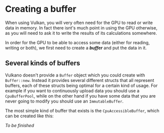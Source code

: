 # Creating a buffer

When using Vulkan, you will very often need for the GPU to read or write data in memory. In fact
there isnt's much point in using the GPU otherwise, as you will need to ask it to write the results
of its calculations somewhere.

In order for the GPU to be able to access some data (either for reading, writing or both), we
first need to create a ***buffer*** and put the data in it.

## Several kinds of buffers

Vulkano doesn't provide a `Buffer` object which you could create with `Buffer::new`. Instead it
provides several different structs that all represent buffers, each of these structs being optimal
for a certain kind of usage. For example if you want to continuously upload data you should use a
`CpuBufferPool`, while on the other hand if you have some data that you are never going to modify
you should use an `ImmutableBuffer`.

The most simple kind of buffer that exists is the `CpuAccessibleBuffer`, which can be created
like this:

*To be finished*

